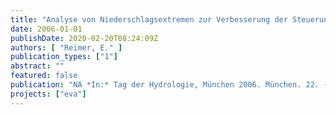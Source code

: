 ```yaml
---
title: "Analyse von Niederschlagsextremen zur Verbesserung der Steuerung der Abwasserförderung in Berlin"
date: 2006-01-01
publishDate: 2020-02-20T08:24:09Z
authors: [ "Reimer, E." ]
publication_types: ["1"]
abstract: ""
featured: false
publication: "NA *In:* Tag der Hydrologie, München 2006. München. 22. - 23.3.2006"
projects: ["eva"]
---
```



